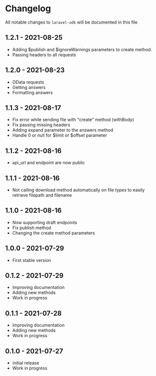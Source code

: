 # Changelog

All notable changes to `laravel-odk` will be documented in this file

## 1.2.1 - 2021-08-25

- Adding $publish and $ignoreWarnings parameters to create method.
- Passing headers to all requests

## 1.2.0 - 2021-08-23

- OData requests
- Getting answers
- Formatting answers

## 1.1.3 - 2021-08-17

- Fix error while sending file with "create" method (withBody)
- Fix passing missing headers
- Adding expand parameter to the answers method
- Handle 0 or null for $limit or $offset parameter

## 1.1.2 - 2021-08-16

- api_url and endpoint are now public

## 1.1.1 - 2021-08-16

- Not calling download method automatically on file types to easily retrieve filepath and filename

## 1.1.0 - 2021-08-16

- Now supporting draft endpoints
- Fix publish method
- Changing the create method parameters

## 1.0.0 - 2021-07-29

- First stable version

## 0.1.2 - 2021-07-29

- Improving documentation
- Adding new methods
- Work in progress

## 0.1.1 - 2021-07-28

- Improving documentation
- Adding new methods
- Work in progress

## 0.1.0 - 2021-07-27

- initial release
- Work in progress